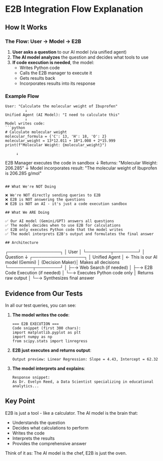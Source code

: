 # E2B Integration Flow Explanation

## How It Works

### The Flow: User → Model → E2B

1. **User asks a question** to our AI model (via unified agent)
2. **The AI model analyzes** the question and decides what tools to use
3. **If code execution is needed**, the model:
   - Writes Python code
   - Calls the E2B manager to execute it
   - Gets results back
   - Incorporates results into its response

### Example Flow

```
User: "Calculate the molecular weight of Ibuprofen"
         ↓
Unified Agent (AI Model): "I need to calculate this"
         ↓
Model writes code: 
```python
# Calculate molecular weight
molecular_formula = {'C': 13, 'H': 18, 'O': 2}
molecular_weight = 13*12.011 + 18*1.008 + 2*15.999
print(f"Molecular Weight: {molecular_weight}")
```
         ↓
E2B Manager executes the code in sandbox
         ↓
Returns: "Molecular Weight: 206.285"
         ↓
Model incorporates result: "The molecular weight of Ibuprofen is 206.285 g/mol"
```

## What We're NOT Doing

❌ We're NOT directly sending queries to E2B
❌ E2B is NOT answering the questions
❌ E2B is NOT an AI - it's just a code execution sandbox

## What We ARE Doing

✅ Our AI model (Gemini/GPT) answers all questions
✅ The model decides when to use E2B for calculations
✅ E2B only executes Python code that the model writes
✅ The model interprets E2B's output and formulates the final answer

## Architecture

```
┌─────────────────┐
│      User       │
└────────┬────────┘
         │ Question
         ↓
┌─────────────────┐
│ Unified Agent   │ ← This is our AI model (Gemini)
│ (Decision Maker)│   Makes all decisions
└────────┬────────┘
         │ 
         ├─→ Web Search (if needed)
         │
         ├─→ E2B Code Execution (if needed)
         │   └─→ Executes Python code only
         │       Returns raw output
         │
         └─→ Synthesizes final answer

## Evidence from Our Tests

In all our test queries, you can see:

1. **The model writes the code**:
   ```
   === E2B EXECUTION ===
   Code snippet (first 300 chars):
   import matplotlib.pyplot as plt
   import numpy as np
   from scipy.stats import linregress
   ```

2. **E2B just executes and returns output**:
   ```
   Output preview: Linear Regression: Slope = 4.43, Intercept = 62.32
   ```

3. **The model interprets and explains**:
   ```
   Response snippet:
   As Dr. Evelyn Reed, a Data Scientist specializing in educational analytics...
   ```

## Key Point

E2B is just a tool - like a calculator. The AI model is the brain that:
- Understands the question
- Decides what calculations to perform  
- Writes the code
- Interprets the results
- Provides the comprehensive answer

Think of it as: The AI model is the chef, E2B is just the oven.